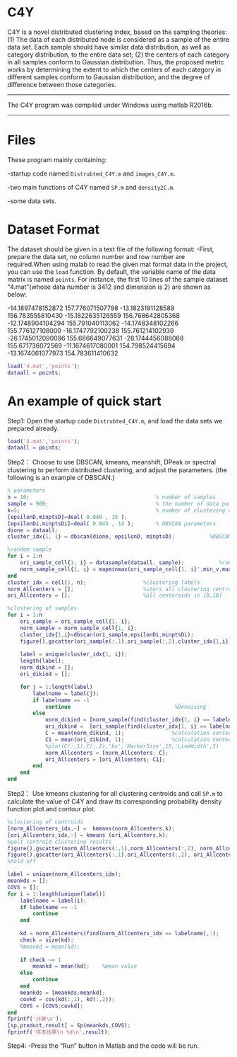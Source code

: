 # C4Y
C4Y is a novel distributed clustering index, based on the sampling theories: 
(1) The data of each distributed node is considered as a sample of the entire data set. Each sample should have similar data 
distribution, as well as category distribution, to the entire data set; 
(2) the centers of each category in all samples conform to Gaussian
distribution. Thus, the proposed metric works by determining the extent to which the centers of each category in different samples
conform to Gaussian distribution, and the degree of difference between those categories.

***********************************************************************************
The C4Y program was compiled under Windows using matlab R2016b.
***********************************************************************************

Files
===================================================================================
These program mainly containing:

-startup code named `Distrubted_C4Y.m` and `images_C4Y.m`.

-two main functions of C4Y named `SP.m` and `density2C.m`.

-some data sets.

Dataset Format
===================================================================================
The dataset should be given in a text file of the following format:
-First, prepare the data set, no column number and row number are required.When using malab to read the given mat format data in the project, you can use the `load` function. By default, the variable name of the data matrix is named `points`.
For instance, the first 10 lines of the sample dataset "4.mat"(whose data number is 3412 and dimension is 2) are shown as below:

-14.1897478152872	157.776071507798
-13.1823191128589	156.783555810430
-15.1822635126559	156.768642805368
-12.1748904104294	155.791040113062
-14.1748348102266	155.776127108000
-16.1747792100238	155.761214102939
-26.1745012090096	155.686649077631
-28.1744456088068	155.671736072569
-11.1674617080001	154.798524415694
-13.1674061077973	154.783611410632

```matlab
load('4.mat','points');
dataall = points;
```

An example of quick start
===================================================================================
Step1:
Open the startup code `Distrubted_C4Y.m`, and load the data sets we prepared already.
```matlab
load('4.mat','points');
dataall = points;
```

Step2：
Choose to use DBSCAN, kmeans, meanshift, DPeak or spectral clustering to perform distributed clustering, and adjust the parameters. (the following is an example of DBSCAN.)
```matlab
% parameters
n = 10;                                        % number of samples
sample = 900;                                  % the number of data points contained in each sample
k=5;                                           % number of clustering categories
[epsilonD,minptsD]=deal( 0.040 , 15 );         
[epsilonDi,minptsDi]=deal( 0.045 , 14 );       % DBSCAN parameters
dione = dataall;
cluster_idx{1, 1} = dbscan(dione, epsilonD, minptsD);           %DBSCAN

%random sample
for i = 1:n
    ori_sample_cell{1, i} = datasample(dataall, sample);           %random sample of data
    norm_sample_cell{1, i} = mapminmax(ori_sample_cell{1, i}',min_v,max_v)';
end
cluster_idx = cell(1, n);                  %clustering labels
norm_Allcenters = [];                      %stors all clustering centroids
ori_Allcenters = [];                       %all centeroids in [0,10]

%clustering of samples
for i = 1:n
    ori_sample = ori_sample_cell{1, i};                                       %fetch the ith original sample  
    norm_sample = norm_sample_cell{1, i};                                     %fetch the ith normalized sample
    cluster_idx{1,i}=dbscan(ori_sample,epsilonDi,minptsDi);                  % DBSCAN
    figure(),gscatter(ori_sample(:,1),ori_sample(:,2),cluster_idx{1,i});
   
    label = unique(cluster_idx{1, i});                                    %number of categories
    length(label);
    norm_dikind = [];                                                     %points in each category
    ori_dikind = [];

    for j = 1:length(label)
        labelname = label(j);
        if labelname == -1
            continue                                 %Denoising
        else
            norm_dikind = [norm_sample(find(cluster_idx{1, i} == labelname),:)];
            ori_dikind =  [ori_sample(find(cluster_idx{1, i} == labelname),:)];
            C = mean(norm_dikind, 1);               %calculation center point
            C1 = mean(ori_dikind, 1);               %calculation center point in [0,10]
            %plot(C(:,1),C(:,2),'kx','MarkerSize',15,'LineWidth',3)
            norm_Allcenters = [norm_Allcenters; C];
            ori_Allcenters = [ori_Allcenters; C1];
        end
    end
end
```

Step2：
Use kmeans clustering for all clustering centroids and call `SP.m` to calculate the value of C4Y and draw its corresponding probability density function plot and contour plot.
```matlab
%clustering of centroids
[norm_Allcenters_idx,~] =  kmeans(norm_Allcenters,k);
[ori_Allcenters_idx,~] = kmeans (ori_Allcenters,k);
%polt centroid clustering results
figure(),gscatter(norm_Allcenters(:,1),norm_Allcenters(:,2), norm_Allcenters_idx);
figure(),gscatter(ori_Allcenters(:,1),ori_Allcenters(:,2), ori_Allcenters_idx);
%hold off

label = unique(norm_Allcenters_idx);
meankds = [];
COVS = [];
for i = 1:length(unique(label))
    labelname = label(i);
    if labelname == -1
        continue
    end
    
    kd = norm_Allcenters(find(norm_Allcenters_idx == labelname),:);
    check = size(kd);  
    %meankd = mean(kd);    
    
    if check ~= 1
        meankd = mean(kd);    %mean value
    else
        continue
    end
    meankds = [meankds;meankd];
    covkd = cov(kd(:,1), kd(:,2));
    COVS = [COVS;covkd];
end
fprintf('计算\n');
[sp,product,result] = Sp(meankds,COVS);
fprintf('样本结果\n %d\n',result);
```
Step4: -Press the “Run” button in Matlab and the code will be run.

